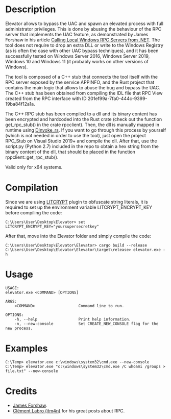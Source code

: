 # Description

Elevator allows to bypass the UAC and spawn an elevated process with full administrator privileges. This is done by abusing the behaviour of the RPC server that implements the UAC feature, as demonstrated by James Forshaw in his article [Calling Local Windows RPC Servers from .NET](https://googleprojectzero.blogspot.com/2019/12/calling-local-windows-rpc-servers-from.html). The tool does not require to drop an extra DLL or write to the Windows Registry (as is often the case with other UAC bypass techniques), and it has been successfully tested on Windows Server 2016, Windows Server 2019, Windows 10 and Windows 11 (it probably works on other versions of Windows).

The tool is composed of a C++ stub that connects the tool itself with the RPC server exposed by the service APPINFO, and the Rust project that contains the main logic that allows to abuse the bug and bypass the UAC. The C++ stub has been obtained from compiling the IDL file that RPC View created from the RPC interface with ID 201ef99a-7fa0-444c-9399-19ba84f12a1a.

The C++ RPC stub has been compiled to a dll and its binary content has been encrypted and hardcoded into the Rust crate (check out the function get_rpc_stub() in the crate rpcclient). Then, the dll is manually mapped in runtime using [DInvoke_rs](https://github.com/Kudaes/DInvoke_rs). If you want to go through this process by yourself (which is not needed in order to use the tool), just open the project RPC_Stub on Visual Studio 2019+ and compile the dll. After that, use the script.py (Python 2.7) included in the repo to obtain a hex string from the binary content of the dll, that should be placed in the function rppclient::get_rpc_stub().

Valid only for x64 systems.

# Compilation 

Since we are using [LITCRYPT](https://github.com/anvie/litcrypt.rs) plugin to obfuscate string literals, it is required to set up the environment variable LITCRYPT_ENCRYPT_KEY before compiling the code:

	C:\Users\User\Desktop\Elevator> set LITCRYPT_ENCRYPT_KEY="yoursupersecretkey"

After that, move into the Elevator folder and simply compile the code:

	C:\Users\User\Desktop\Elevator\Elevator> cargo build --release
	C:\Users\User\Desktop\Elevator\Elevator\target\release> elevator.exe -h

# Usage

	USAGE:
    elevator.exe <COMMAND> [OPTIONS]

	ARGS:
	    <COMMAND>                   Command line to run.

	OPTIONS:
	    -h, --help                  Print help information.
	    -n, --new-console           Set CREATE_NEW_CONSOLE flag for the new process.

# Examples

	C:\Temp> elevator.exe c:\windows\system32\cmd.exe --new-console
	C:\Temp> elevator.exe "c:\windows\system32\cmd.exe /C whoami /groups > file.txt" --new-console

# Credits
* [James Forshaw](https://twitter.com/tiraniddo).
* [Clément Labro (itm4n)](https://twitter.com/itm4n) for his great posts about RPC.

